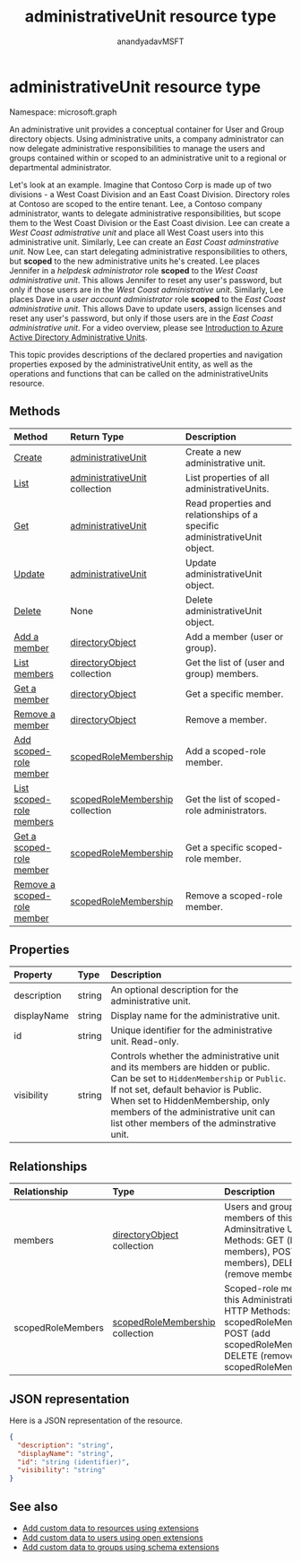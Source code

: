 ﻿---
title: "administrativeUnit resource type"
description: "An administrative unit provides a conceptual container for User and Group directory objects."
localization_priority: Normal
author: "anandyadavMSFT"
ms.prod: "microsoft-identity-platform"
doc_type: resourcePageType
---

# administrativeUnit resource type

Namespace: microsoft.graph

An administrative unit provides a conceptual container for User and Group directory objects. Using administrative units, a company administrator can now delegate administrative responsibilities to manage the users and groups contained within or scoped to an administrative unit to a regional or departmental administrator.

Let's look at an example. Imagine that Contoso Corp is made up of two divisions - a West Coast Division and an East Coast Division. Directory roles at Contoso are scoped to the entire tenant. Lee, a Contoso company administrator, wants to delegate administrative responsibilities, but scope them to the West Coast Division or the East Coast division.  Lee can create a *West Coast admistrative unit* and place all West Coast users into this administrative unit.  Similarly, Lee can create an *East Coast adminstrative unit*.  Now Lee, can start delegating administrative responsibilities to others, but **scoped** to the new administrative units he's created. Lee places Jennifer in a *helpdesk administrator* role **scoped** to the *West Coast administrative unit*.  This allows Jennifer to reset any user's password, but only if those users are in the *West Coast administrative unit*.  Similarly, Lee places Dave in a *user account administrator* role **scoped** to the *East Coast administrative unit*.  This allows Dave to update users, assign licenses and reset any user's password, but only if those users are in the *East Coast administrative unit*. For a video overview, please see [Introduction to Azure Active Directory Administrative Units](https://channel9.msdn.com/Series/Windows-Azure-Active-Directory/Introduction-to-Azure-Active-Directory-Administrative-Units).

This topic provides descriptions of the declared properties and navigation properties exposed by the administrativeUnit entity, as well as the operations and functions that can be called on the administrativeUnits resource.

## Methods

| Method                                                                               | Return Type                                                | Description                                                                |
| :----------------------------------------------------------------------------------- | :--------------------------------------------------------- | :------------------------------------------------------------------------- |
| [Create](../api/administrativeunit-post-administrativeunits.md)                      | [administrativeUnit](administrativeunit.md)                | Create a new administrative unit.                                          |
| [List](../api/administrativeunit-list.md)                                            | [administrativeUnit](administrativeunit.md) collection     | List properties of all administrativeUnits.                                |
| [Get](../api/administrativeunit-get.md)                                              | [administrativeUnit](administrativeunit.md)                | Read properties and relationships of a specific administrativeUnit object. |
| [Update](../api/administrativeunit-update.md)                                        | [administrativeUnit](administrativeunit.md)                | Update administrativeUnit object.                                          |
| [Delete](../api/administrativeunit-delete.md)                                        | None                                                       | Delete administrativeUnit object.                                          |
| [Add a member](../api/administrativeunit-post-members.md)                            | [directoryObject](directoryobject.md)                      | Add a member (user or group).                                              |
| [List members](../api/administrativeunit-list-members.md)                            | [directoryObject](directoryobject.md) collection           | Get the list of (user and group) members.                                  |
| [Get a member](../api/administrativeunit-get-members.md)                             | [directoryObject](directoryobject.md)                      | Get a specific member.                                                     |
| [Remove a member](../api/administrativeunit-delete-members.md)                       | [directoryObject](directoryobject.md)                      | Remove a member.                                                           |
| [Add scoped-role member](../api/administrativeunit-post-scopedrolemembers.md)        | [scopedRoleMembership](scopedrolemembership.md)            | Add a scoped-role member.                                                  |
| [List scoped-role members](../api/administrativeunit-list-scopedrolemembers.md)      | [scopedRoleMembership](scopedrolemembership.md) collection | Get the list of scoped-role administrators.                                |
| [Get a scoped-role member](../api/administrativeunit-get-scopedrolemembers.md)       | [scopedRoleMembership](scopedrolemembership.md)            | Get a specific scoped-role member.                                         |
| [Remove a scoped-role member](../api/administrativeunit-delete-scopedrolemembers.md) | [scopedRoleMembership](scopedrolemembership.md)            | Remove a scoped-role member.                                               |

## Properties

| Property    | Type   | Description                                                                                                                                                                                                                                                                                  |
| :---------- | :----- | :------------------------------------------------------------------------------------------------------------------------------------------------------------------------------------------------------------------------------------------------------------------------------------------- |
| description | string | An optional description for the administrative unit.                                                                                                                                                                                                                                         |
| displayName | string | Display name for the administrative unit.                                                                                                                                                                                                                                                    |
| id          | string | Unique identifier for the administrative unit. Read-only.                                                                                                                                                                                                                                    |
| visibility  | string | Controls whether the administrative unit and its members are hidden or public. Can be set to `HiddenMembership` or `Public`. If not set, default behavior is Public. When set to HiddenMembership, only members of the administrative unit can list other members of the adminstrative unit. |

## Relationships

| Relationship      | Type                                                       | Description                                                                                                                                                              |
| :---------------- | :--------------------------------------------------------- | :----------------------------------------------------------------------------------------------------------------------------------------------------------------------- |
| members           | [directoryObject](directoryobject.md) collection           | Users and groups that are members of this Adminsitrative Unit. HTTP Methods: GET (list members), POST (add members), DELETE (remove members).                            |
| scopedRoleMembers | [scopedRoleMembership](scopedrolemembership.md) collection | Scoped-role members of this Administrative Unit.  HTTP Methods: GET (list scopedRoleMemberships), POST (add scopedRoleMembership), DELETE (remove scopedRoleMembership). |

## JSON representation

Here is a JSON representation of the resource.

<!-- {
  "blockType": "resource",
  "keyProperty": "id",
  "optionalProperties": [

  ],
  "@odata.type": "microsoft.graph.administrativeUnit"
}-->

```json
{
  "description": "string",
  "displayName": "string",
  "id": "string (identifier)",
  "visibility": "string"
}

```

## See also

- [Add custom data to resources using extensions](/graph/extensibility-overview)
- [Add custom data to users using open extensions](/graph/extensibility-open-users)
- [Add custom data to groups using schema extensions](/graph/extensibility-schema-groups)

<!-- uuid: 8fcb5dbc-d5aa-4681-8e31-b001d5168d79
2015-10-25 14:57:30 UTC -->

<!--
{
  "type": "#page.annotation",
  "description": "administrativeUnit resource",
  "keywords": "",
  "section": "documentation",
  "tocPath": "",
  "suppressions": []
}
-->
